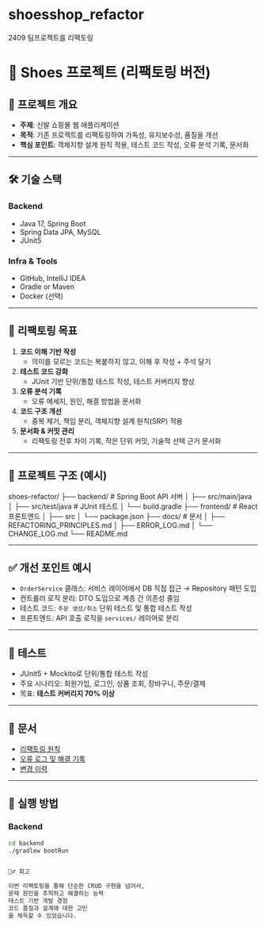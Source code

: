 # shoesshop_refactor
2409 팀프로젝트를 리팩토링


# 👟 Shoes 프로젝트 (리팩토링 버전)

## 📌 프로젝트 개요
- **주제**: 신발 쇼핑몰 웹 애플리케이션
- **목적**: 기존 프로젝트를 리팩토링하여 가독성, 유지보수성, 품질을 개선
- **핵심 포인트**: 객체지향 설계 원칙 적용, 테스트 코드 작성, 오류 분석 기록, 문서화

---

## 🛠 기술 스택
### Backend
- Java 17, Spring Boot
- Spring Data JPA, MySQL
- JUnit5


### Infra & Tools
- GitHub, IntelliJ IDEA
- Gradle or Maven
- Docker (선택)

---

## 🎯 리팩토링 목표
1. **코드 이해 기반 작성**  
   - 의미를 모르는 코드는 복붙하지 않고, 이해 후 작성 + 주석 달기
2. **테스트 코드 강화**  
   - JUnit 기반 단위/통합 테스트 작성, 테스트 커버리지 향상
3. **오류 분석 기록**  
   - 오류 메세지, 원인, 해결 방법을 문서화
4. **코드 구조 개선**  
   - 중복 제거, 책임 분리, 객체지향 설계 원칙(SRP) 적용
5. **문서화 & 커밋 관리**  
   - 리팩토링 전후 차이 기록, 작은 단위 커밋, 기술적 선택 근거 문서화

---

## 📂 프로젝트 구조 (예시)
shoes-refactor/
├── backend/ # Spring Boot API 서버
│ ├── src/main/java
│ ├── src/test/java # JUnit 테스트
│ └── build.gradle
├── frontend/ # React 프론트엔드
│ ├── src
│ └── package.json
├── docs/ # 문서
│ ├── REFACTORING_PRINCIPLES.md
│ ├── ERROR_LOG.md
│ └── CHANGE_LOG.md
└── README.md



---

## ✅ 개선 포인트 예시
- `OrderService` 클래스: 서비스 레이어에서 DB 직접 접근 → Repository 패턴 도입
- 컨트롤러 로직 분리: DTO 도입으로 계층 간 의존성 줄임
- 테스트 코드: `주문 생성/취소` 단위 테스트 및 통합 테스트 작성
- 프론트엔드: API 호출 로직을 `services/` 레이어로 분리

---

## 🧪 테스트
- JUnit5 + Mockito로 단위/통합 테스트 작성
- 주요 시나리오: 회원가입, 로그인, 상품 조회, 장바구니, 주문/결제
- 목표: **테스트 커버리지 70% 이상**

---

## 📖 문서
- [리팩토링 원칙](./docs/REFACTORING_PRINCIPLES.md)  
- [오류 로그 및 해결 기록](./docs/ERROR_LOG.md)  
- [변경 이력](./docs/CHANGE_LOG.md)

---

## 🚀 실행 방법
### Backend
```bash
cd backend
./gradlew bootRun


🙋‍♂️ 회고

이번 리팩토링을 통해 단순한 CRUD 구현을 넘어서,
문제 원인을 추적하고 해결하는 능력
테스트 기반 개발 경험
코드 품질과 설계에 대한 고민
을 체득할 수 있었습니다.
